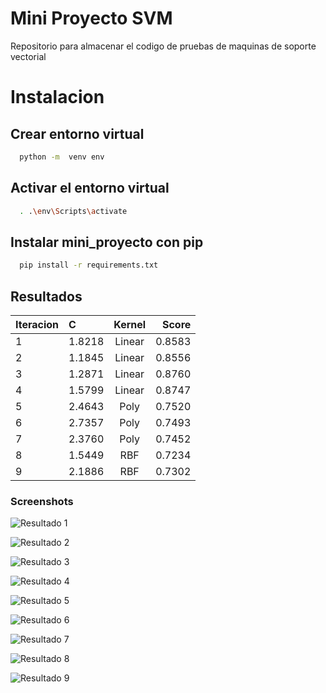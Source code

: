 
# Mini Proyecto SVM

Repositorio para almacenar el codigo de pruebas de maquinas de soporte vectorial


# Instalacion

## Crear entorno virtual
```bash
  python -m  venv env
```

## Activar el entorno virtual
```bash
  . .\env\Scripts\activate
```

## Instalar mini_proyecto con pip

```bash
  pip install -r requirements.txt
```
    
## Resultados
| Iteracion | C | Kernel | Score |
| :--- | :--- | :---: | ---: |
| 1 | 1.8218 | Linear | 0.8583 |
| 2 | 1.1845 | Linear | 0.8556 |
| 3 | 1.2871 | Linear | 0.8760 |
| 4 | 1.5799 | Linear | 0.8747 |
| 5 | 2.4643 | Poly | 0.7520 |
| 6 | 2.7357 | Poly | 0.7493 |
| 7 | 2.3760 | Poly | 0.7452 |
| 8 | 1.5449 | RBF | 0.7234 |
| 9 | 2.1886 | RBF | 0.7302 |


### Screenshots

![Resultado 1](https://github.com/gerardhios/mini_proyecto/blob/main/img/linear/20231011_033008.png)

![Resultado 2](https://github.com/gerardhios/mini_proyecto/blob/main/img/linear/20231011_033012.png)

![Resultado 3](https://github.com/gerardhios/mini_proyecto/blob/main/img/linear/20231011_033014.png)

![Resultado 4](https://github.com/gerardhios/mini_proyecto/blob/main/img/linear/20231011_033017.png)

![Resultado 5](https://github.com/gerardhios/mini_proyecto/blob/main/img/poly/20231011_033014.png)

![Resultado 6](https://github.com/gerardhios/mini_proyecto/blob/main/img/poly/20231011_033019.png)

![Resultado 7](https://github.com/gerardhios/mini_proyecto/blob/main/img/poly/20231011_033020.png)

![Resultado 8](https://github.com/gerardhios/mini_proyecto/blob/main/img/rbf/20231011_033019.png)

![Resultado 9](https://github.com/gerardhios/mini_proyecto/blob/main/img/rbf/20231011_033020.png)
